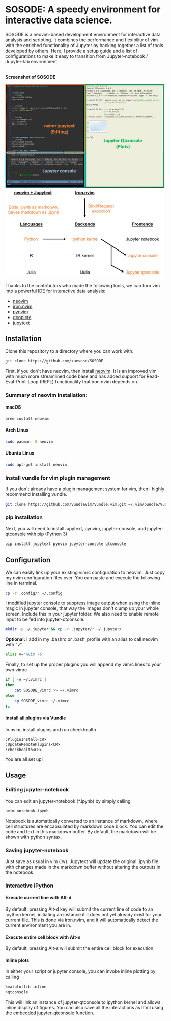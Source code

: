 SOSODE: A speedy environment for interactive data science.
=======================================================
SOSODE is a neovim-based development environment for interactive data analysis and scripting. It combines the performance and flexibility of vim with the enriched functionality of Jupyter by hacking together a list of tools developed by others. Here, I provide a setup guide and a list of configurations to make it easy to transition from Jupyter-notebook / Jupyter-lab environment.

\
**Screenshot of SOSODE**

<img src="./images/screenshot_1.png" title="Screenshot" width="500"/>
<img src="./images/diagram_1.png" title="Schematic of SOSODE" width="500"/>

Thanks to the contributors who made the following tools, we can turn vim into a powerful IDE for interactive data analysis:
+ [neovim](https://neovim.io/)
+ [iron.nvim](https://github.com/Vigemus/iron.nvim)
+ [pynvim](https://github.com/neovim/pynvim)
+ [deoplete](https://github.com/Shougo/deoplete.nvim)
+ [jupytext](https://github.com/mwouts/jupytext)


Installation
------------
Clone this repository to a directory where you can work with.
```bash
git clone https://github.com/xuesoso/SOSODE
```


First, if you don't have neovim, then install [neovim](https://github.com/neovim/neovim/wiki/Installing-Neovim). It is an improved vim with much more streamlined code base and has added support for Read-Eval-Print-Loop (REPL) functionality that iron.nvim depends on.

### Summary of neovim installation: 

#### **macOS**
```bash
brew install neovim
```

#### **Arch Linux**
```bash
sudo pacman -S neovim
```

#### **Ubuntu Linux**
```bash
sudo apt-get install neovim
```

### Install vundle for vim plugin management
If you don't already have a plugin management system for vim, then I highly recommend installing vundle.

```bash
git clone https://github.com/VundleVim/Vundle.vim.git ~/.vim/bundle/Vundle.vim
```

### pip installation

Next, you will need to install jupytext, pynvim, jupyter-console, and jupyter-qtconsole with pip (Python 3)
```bash
pip install jupytext pynvim jupyter-console qtconsole
```

Configuration
-------------
We can easily link up your existing vimrc configuration to neovim. Just copy my nvim configuration files over. You can paste and execute the following line in terminal.

```bash
cp -r .config/* ~/.config
```

I modified jupyter console to suppress image output when using the inline magic in jupyter console, that way the images don't clump up your whole screen. Include this in your jupyter folder. We also need to enable remote input to be fed into jupyter-qtconsole.

```bash
mkdir -p ~/.jupyter && cp -r .jupyter/* ~/.jupyter/
```

**Optional:** I add in my .bashrc or .bash_profile with an alias to call neovim with "v".
```bash
alias v='nvim -o'
```

Finally, to set up the proper plugins you will append my vimrc lines to your own vimrc
```bash
if [ -e ~/.vimrc ]
then
    cat SOSODE_vimrc >> ~/.vimrc
else
    cp SOSODE_vimrc ~/.vimrc
fi
```

#### Install all plugins via Vundle
In nvim, install plugins and run checkhealth
```vim
:PluginInstall<CR>
:UpdateRemotePlugins<CR>
:checkhealth<CR>
```

You are all set up!

Usage
-----

### Editing jupyter-notebook
You can edit an jupyter-notebook (*.ipynb) by simply calling

```bash
nvim notebook.ipynb
```

Notebook is automatically converted to an instance of markdown, where cell structures are encapsulated by markdown code block. You can edit the code and text in this markdown buffer. By default, the markdown will be shown with python syntax.

### Saving jupyter-notebook 
Just save as usual in vim (:w<CR>). Jupytext will update the original .ipynb file with changes made in the markdown buffer without altering the outputs in the notebook.

### Interactive iPython
#### Execute current line with Alt-d
By default, pressing Alt-d key will submit the current line of code to an ipython kernel, initiating an instance if it does not yet already exist for your current file. This is done via iron.nvim, and it will automatically detect the current environment you are in.

#### Execute entire cell block with Alt-s
By default, pressing Alt-s will submit the entire cell block for execution.

#### Inline plots
In either your script or jupyter console, you can invoke inline plotting by calling
```python
%matplotlib inline
%qtconsole
```
This will link an instance of jupyter-qtconsole to ipython kernel and allows inline display of figures. You can also save all the interactions as html using the embedded jupyter-qtconsole function.

